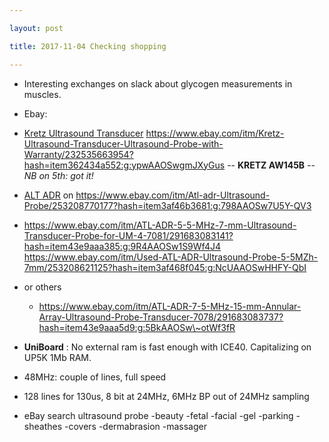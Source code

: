 ```yaml
---

layout: post

title: 2017-11-04 Checking shopping

---
```



-   Interesting exchanges on slack about glycogen measurements
    in muscles.

-   Ebay:

-   [Kretz Ultrasound Transducer](/include/kretz/)
    https://www.ebay.com/itm/Kretz-Ultrasound-Transducer-Ultrasound-Probe-with-Warranty/232535663954?hash=item362434a552:g:ypwAAOSwgmJXyGus
    -- **KRETZ AW145B** -- *NB on 5th: got it!*
-   [ALT ADR](/include/atladr/) on
    https://www.ebay.com/itm/Atl-adr-Ultrasound-Probe/253208770177?hash=item3af46b3681:g:798AAOSw7U5Y-QV3
-   https://www.ebay.com/itm/ATL-ADR-5-5-MHz-7-mm-Ultrasound-Transducer-Probe-for-UM-4-7081/291683083141?hash=item43e9aaa385:g:9R4AAOSw1S9Wf4J4
    https://www.ebay.com/itm/Used-ATL-ADR-Ultrasound-Probe-5-5MZh-7mm/253208621125?hash=item3af468f045:g:NcUAAOSwHHFY-QbI
-   or others

    -   https://www.ebay.com/itm/ATL-ADR-7-5-MHz-15-mm-Annular-Array-Ultrasound-Probe-Transducer-7078/291683083737?hash=item43e9aaa5d9:g:5BkAAOSw\~otWf3fR
-   **UniBoard** : No external ram is fast enough with ICE40.
    Capitalizing on UP5K 1Mb RAM.

-   48MHz: couple of lines, full speed
-   128 lines for 130us, 8 bit at 24MHz, 6MHz BP out of 24MHz sampling

-   eBay search ultrasound probe -beauty -fetal -facial -gel -parking
    -sheathes -covers -dermabrasion -massager


